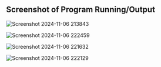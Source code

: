 ## Screenshot of Program Running/Output

![Screenshot 2024-11-06 213843](https://github.com/user-attachments/assets/3177152f-77b2-4486-b5ff-c735492b29a7)

![Screenshot 2024-11-06 222459](https://github.com/user-attachments/assets/37868914-2530-4c8f-95fa-31a08d69d5ed)

![Screenshot 2024-11-06 221632](https://github.com/user-attachments/assets/ce86461a-6a0c-47af-805b-c9b0358aec79)

![Screenshot 2024-11-06 222129](https://github.com/user-attachments/assets/a7fdf69a-5fbb-4d7d-b2ea-9594d6fbed7a)


